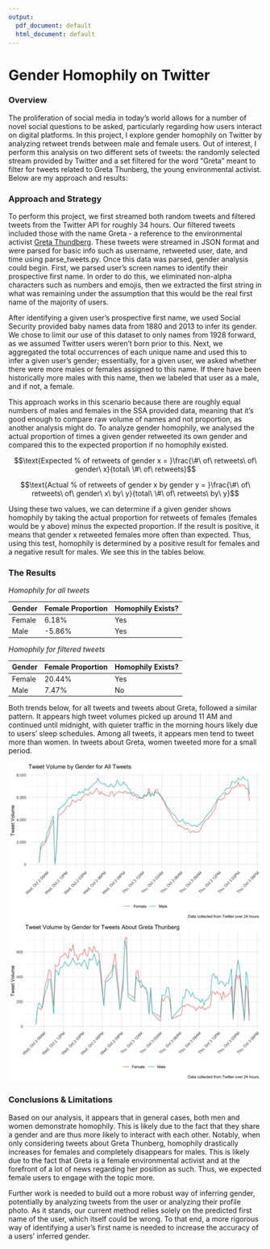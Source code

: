 ```yaml
---
output:
  pdf_document: default
  html_document: default
---
```

# Gender Homophily on Twitter

### Overview

The proliferation of social media in today’s world allows for a number of novel social questions to be asked, particularly regarding how users interact on digital platforms. In this project, I explore gender homophily on Twitter by analyzing retweet trends between male and female users. Out of interest, I perform this analysis on two different sets of tweets: the randomly selected stream provided by Twitter and a set filtered for the word “Greta” meant to filter for tweets related to Greta Thunberg, the young environmental activist. Below are my approach and results:

### Approach and Strategy

To perform this project, we first streamed both random tweets and filtered tweets from the Twitter API for roughly 34 hours. Our filtered tweets included those with the name Greta - a reference to the environmental activist [Greta Thundberg](https://en.wikipedia.org/wiki/Greta_Thunberg). These tweets were streamed in JSON format and were parsed for basic info such as username, retweeted user, date, and time using parse_tweets.py. Once this data was parsed, gender analysis could begin. First, we parsed user’s screen names to identify their prospective first name. In order to do this, we eliminated non-alpha characters such as numbers and emojis, then we extracted the first string in what was remaining under the assumption that this would be the real first name of the majority of users.

After identifying a given user’s prospective first name, we used Social Security provided baby names data from 1880 and 2013 to infer its gender. We chose to limit our use of this dataset to only names from 1928 forward, as we assumed Twitter users weren’t born prior to this. Next, we aggregated the total occurrences of each unique name and used this to infer a given user’s gender; essentially, for a given user, we asked whether there were more males or females assigned to this name. If there have been historically more males with this name, then we labeled that user as a male, and if not, a female. 

This approach works in this scenario because there are roughly equal numbers of males and females in the SSA provided data, meaning that it’s good enough to compare raw volume of names and not proportion, as another analysis might do. To analyze gender homophily, we analysed the actual proportion of times a given gender retweeted its own gender and compared this to the expected proportion if no homophily existed.

$$\text{Expected % of retweets of gender x = }\frac{\#\ of\ retweets\ of\ gender\ x}{total\ \#\ of\ retweets}$$

$$\text{Actual % of retweets of gender x by gender y = }\frac{\#\ of\ retweets\ of\ gender\ x\ by\ y}{total\ \#\ of\ retweets\ by\ y}$$

Using these two values, we can determine if a given gender shows homophily by taking the actual proportion for retweets of females (females would be y above) minus the expected proportion. If the result is positive, it means that gender x retweeted females more often than expected. Thus, using this test, homophily is determined by a positive result for females and a negative result for males. We see this in the tables below.

### The Results

*Homophily for all tweets*
<table>
 <thead>
  <tr>
   <th style="text-align:left;"> Gender </th>
   <th style="text-align:left;"> Female Proportion </th>
   <th style="text-align:left;"> Homophily Exists? </th>
  </tr>
 </thead>
<tbody>
  <tr>
   <td style="text-align:left;"> Female </td>
   <td style="text-align:left;"> 6.18% </td>
   <td style="text-align:left;"> Yes </td>
  </tr>
  <tr>
   <td style="text-align:left;"> Male </td>
   <td style="text-align:left;"> -5.86% </td>
   <td style="text-align:left;"> Yes </td>
  </tr>
</tbody>
</table>

*Homophily for filtered tweets*
<table>
 <thead>
  <tr>
   <th style="text-align:left;"> Gender </th>
   <th style="text-align:left;"> Female Proportion </th>
   <th style="text-align:left;"> Homophily Exists? </th>
  </tr>
 </thead>
<tbody>
  <tr>
   <td style="text-align:left;"> Female </td>
   <td style="text-align:left;"> 20.44% </td>
   <td style="text-align:left;"> Yes </td>
  </tr>
  <tr>
   <td style="text-align:left;"> Male </td>
   <td style="text-align:left;"> 7.47% </td>
   <td style="text-align:left;"> No </td>
  </tr>
</tbody>
</table>

Both trends below, for all tweets and tweets about Greta, followed a similar pattern. It appears high tweet volumes picked up around 11 AM and continued until midnight, with quieter traffic in the morning hours likely due to users’ sleep schedules. Among all tweets, it appears men tend to tweet more than women. In tweets about Greta, women tweeted more for a small period.

![All Tweets](https://github.com/miguelito34/mse_231/blob/master/mse231_a1/all_tweets_plot.jpeg)
![Filtered Tweets](https://github.com/miguelito34/mse_231/blob/master/mse231_a1/filtered_tweets_plot.jpeg)

### Conclusions & Limitations

Based on our analysis, it appears that in general cases, both men and women demonstrate homophily. This is likely due to the fact that they share a gender and are thus more likely to interact with each other. Notably, when only considering tweets about Greta Thunberg, homophily drastically increases for females and completely disappears for males. This is likely due to the fact that Greta is a female environmental activist and at the forefront of a lot of news regarding her position as such. Thus, we expected female users to engage with the topic more.

Further work is needed to build out a more robust way of inferring gender, potentially by analyzing tweets from the user or analyzing their profile photo. As it stands, our current method relies solely on the predicted first name of the user, which itself could be wrong. To that end, a more rigorous way of identifying a user’s first name is needed to increase the accuracy of a users’ inferred gender.


